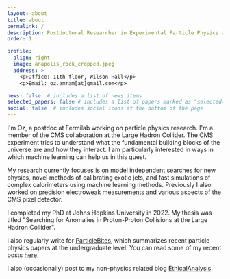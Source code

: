 ```yaml
---
layout: about
title: about
permalink: /
description: Postdoctoral Researcher in Experimental Particle Physics at Fermilab
order: 1

profile:
  align: right
  image: anapolis_rock_cropped.jpeg
  address: >
    <p>Office: 11th floor, Wilson Hall</p>
    <p>Email: oz.amram[at]gmail.com</p>

news: false  # includes a list of news items
selected_papers: false # includes a list of papers marked as "selected={true}"
social: false  # includes social icons at the bottom of the page
---
```


I'm Oz, a postdoc at Fermilab working on particle physics research.
I'm a member of the CMS collaboration at the Large Hadron Collider. 
The CMS experiment tries to understand what the fundamental building blocks of
the universe are and how they interact. 
I am particularly interested in ways in which machine learning can help us
in this quest.


My research currently focuses is on model independent searches for new physics,
novel methods of calibrating exotic jets,
and fast simulations of complex calorimeters using machine learning methods. 
Previously I also worked on precision electroweak measurements
and various aspects of the CMS pixel detector.

I completed my PhD at Johns Hopkins University in 2022.
My thesis was titled "Searching for Anomalies in Proton-Proton Collisions at the Large Hadron Collider".



I also regularly write for [ParticleBites](https://www.particlebites.com/), which summarizes recent particle physics papers at the undergraduate
level. You can read some of my recent posts
[here](https://www.particlebites.com/?author=30). 

I also (occasionally) post to my non-physics related blog
[EthicalAnalysis](https://ethicalanalysisblog.wordpress.com/).
